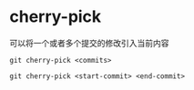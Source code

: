 # cherry-pick

可以将一个或者多个提交的修改引入当前内容

`git cherry-pick <commits>`

`git cherry-pick <start-commit> <end-commit>`
